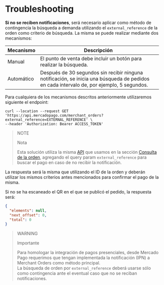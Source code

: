 # Troubleshooting

**Si no se reciben notificaciones**, será necesario aplicar como método de contingencia la búsqueda a demanda utilizando el `external_reference` de la orden como criterio de búsqueda. La misma se puede realizar mediante dos mecanismos:

|Mecanismo|Descripción|
|---|---|
|Manual|El punto de venta debe incluir un botón para realizar la búsqueda.|
|Automático|Después de 30 segundos sin recibir ninguna notificación, se inicia una búsqueda de pedidos en cada intervalo de, por ejemplo, 5 segundos.|

Para cualquiera de los mecanismos descritos anteriormente utilizaremos siguiente el endpoint:

```curl
curl --location --request GET 'https://api.mercadopago.com/merchant_orders?external_reference=EXTERNAL_REFERENCE' \
--header 'Authorization: Bearer ACCESS_TOKEN'
```

> NOTE
>
> Nota
>
> Esta solución utiliza la misma [API](https://www.mercadopago[FAKER][URL][DOMAIN]/developers/es/reference/merchant_orders/_merchant_orders_id/get) que usamos en la sección [Consulta de la orden](https://www.mercadopago[FAKER][URL][DOMAIN]/developers/es/guides/notifications/ipn/query-through-mo), agregando el query param `external_reference` para buscar el pago en caso de no recibir la notificación.

La respuesta será la misma que utilizando el ID de la orden y deberán utilizar los mismos criterios antes mencionados para confirmar el pago de la misma.

Si no se ha escaneado el QR en el que se publicó el pedido, la respuesta será:

```json
{
  "elements": null,
  "next_offset": 0,
  "total": 0
}
```

> WARNING
>
> Importante
>
> Para homologar la integración de pagos presenciales, desde Mercado Pago requerimos que tengan implementada la notificación (IPN) a Merchant Orders como método principal. 
> <br>
> La búsqueda de orden por `external_reference` deberá usarse sólo como contingencia ante el eventual caso que no se reciban notificaciones.

